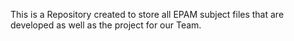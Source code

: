 This is a Repository created to store all EPAM subject files that are developed as well as the project for our Team.
